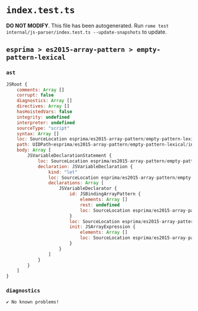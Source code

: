 # `index.test.ts`

**DO NOT MODIFY**. This file has been autogenerated. Run `rome test internal/js-parser/index.test.ts --update-snapshots` to update.

## `esprima > es2015-array-pattern > empty-pattern-lexical`

### `ast`

```javascript
JSRoot {
	comments: Array []
	corrupt: false
	diagnostics: Array []
	directives: Array []
	hasHoistedVars: false
	integrity: undefined
	interpreter: undefined
	sourceType: "script"
	syntax: Array []
	loc: SourceLocation esprima/es2015-array-pattern/empty-pattern-lexical/input.js 1:0-2:0
	path: UIDPath<esprima/es2015-array-pattern/empty-pattern-lexical/input.js>
	body: Array [
		JSVariableDeclarationStatement {
			loc: SourceLocation esprima/es2015-array-pattern/empty-pattern-lexical/input.js 1:0-1:12
			declaration: JSVariableDeclaration {
				kind: "let"
				loc: SourceLocation esprima/es2015-array-pattern/empty-pattern-lexical/input.js 1:0-1:12
				declarations: Array [
					JSVariableDeclarator {
						id: JSBindingArrayPattern {
							elements: Array []
							rest: undefined
							loc: SourceLocation esprima/es2015-array-pattern/empty-pattern-lexical/input.js 1:4-1:6
						}
						loc: SourceLocation esprima/es2015-array-pattern/empty-pattern-lexical/input.js 1:4-1:11
						init: JSArrayExpression {
							elements: Array []
							loc: SourceLocation esprima/es2015-array-pattern/empty-pattern-lexical/input.js 1:9-1:11
						}
					}
				]
			}
		}
	]
}
```

### `diagnostics`

```
✔ No known problems!

```
